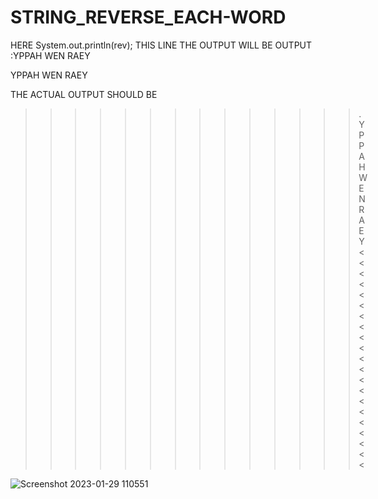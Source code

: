 # STRING_REVERSE_EACH-WORD
HERE 
System.out.println(rev);
THIS LINE THE OUTPUT WILL BE 
OUTPUT :YPPAH
 WEN
 RAEY
 
   YPPAH WEN RAEY
   
   
   THE ACTUAL OUTPUT SHOULD BE 
   >>>>>>>>>>>>>>.  YPPAH WEN RAEY  <<<<<<<<<<<<<<<<<<<<<


![Screenshot 2023-01-29 110551](https://user-images.githubusercontent.com/115396834/215307228-1580a84b-9176-4467-a863-fb10dea2c1b8.png)

